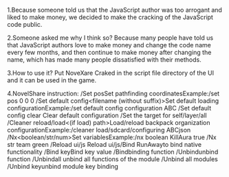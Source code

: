 1.Because someone told us that the JavaScript author was too arrogant and liked to make money, we decided to make the cracking of the JavaScript code public.

2.Someone asked me why I think so? Because many people have told us that JavaScript authors love to make money and change the code name every few months, and then continue to make money after changing the name, which has made many people dissatisfied with their methods.

3.How to use it? Put NoveXare Craked in the script file directory of the UI and it can be used in the game.

4.NovelShare instruction:
/Set pos<x><y><z>Set pathfinding coordinatesExample:/set pos 0 0 0
/Set default config<filename (without suffix)>Set default loading configurationExample:/set default config configuration ABC
/Set default config clear Clear default configuration
/Set the target for self/layer/all
/Cleaner reload/load<(if load) path>Load/reload backpack organization configurationExample:/cleaner load/sdcard/configuring ABCjson
/Nx<boolean/str/num><key><value>Set variablesExample:/nx boolean KillAura true
/Nx str team green
/Reload ui/js Reload ui/js/Bind RunAway<ModulaKey>to bind native functionality
/Bind key<ModulaKey>Bind key value
/Bind<ModulaKey><ModulaKey>binding function
/Unbind<ModulaKey><ModulaKey>unbind function
/Unbind<ModulaKey>all unbind all functions of the module
/Unbind all modules
/Unbind key<ModulaKey>unbind module key binding
